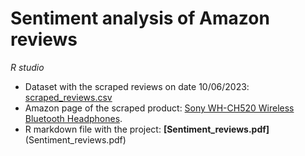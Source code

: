 # Sentiment analysis of Amazon reviews 
*R studio*
- Dataset with the scraped reviews on date 10/06/2023: [scraped_reviews.csv](scraped_reviews.csv)
- Amazon page of the scraped product: [Sony WH-CH520 Wireless Bluetooth Headphones](https://www.amazon.co.uk/Sony-WH-CH520-Wireless-Bluetooth-Headphones-Blue/dp/B0BTJ8ZXG5?th=1). 
- R markdown file with the project: **[Sentiment_reviews.pdf]**(Sentiment_reviews.pdf)

